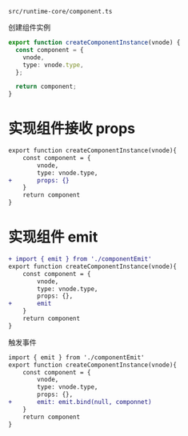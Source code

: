 `src/runtime-core/component.ts`

创建组件实例
```ts
export function createComponentInstance(vnode) {
  const component = {
    vnode,
    type: vnode.type,
  };

  return component;
}
```

# 实现组件接收 props

```diff
export function createComponentInstance(vnode){
	const component = {
		vnode,
		type: vnode.type,
+		props: {} 
	}
	return component
}
```

# 实现组件 emit

```diff
+ import { emit } from './componentEmit'
export function createComponentInstance(vnode){
	const component = {
		vnode,
		type: vnode.type,
		props: {},
+		emit
	}
	return component
}
```

触发事件
```diff
import { emit } from './componentEmit'
export function createComponentInstance(vnode){
	const component = {
		vnode,
		type: vnode.type,
		props: {},
+		emit: emit.bind(null, componnet) 
	}
	return component
}
```